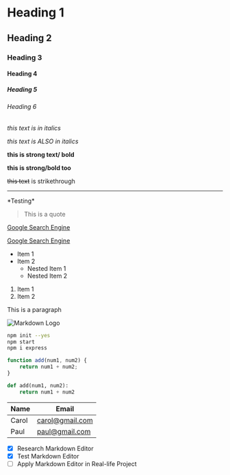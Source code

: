 <!-- Heading -->

# Heading 1
## Heading 2
### Heading 3
#### Heading 4
##### Heading 5
###### Heading 6

<!-- Italics -->
*this text is in italics*

_this text is ALSO in italics_

<!-- Bold -->
**this is strong text/ bold**

__this is strong/bold too__

<!-- Strikethrough -->
~~this text~~ is strikethrough

<!-- Horizontal Rule (tripple underscores)-->
___

<!-- escape *# etc symbols with backslash -->
\*Testing\*

<!-- Blockquote -->

> This is a quote

<!-- Links -->

[Google Search Engine](https://www.google.com)

<!-- Links with tooltip text-->

[Google Search Engine](https://www.google.com "google.com")

<!-- UL - tab for nested ul -->

* Item 1
* Item 2
    * Nested Item 1
    * Nested Item 2


<!-- OL -->
1. Item 1
2. Item 2

<!-- Inline Code Block -->
<html>
<p>This is a paragraph</p>
<html>

<!-- Images -->
![Markdown Logo](https://bit.ly/fcc-relaxing-cat)

<!-- Github Markdown -->

<!-- Code Blocks -->
```bash
npm init --yes
npm start
npm i express
```

```javascript
function add(num1, num2) {
    return num1 + num2;
}
```

```python
def add(num1, num2):
    return num1 + num2
```
<!-- Tables -->
| Name        | Email           |
| ----------- | -----------     |
| Carol       | carol@gmail.com |
| Paul        | paul@gmail.com  |

<!-- Task Lists -->
* [x] Research Markdown Editor
* [x] Test Markdown Editor
* [ ] Apply Markdown Editor in Real-life Project